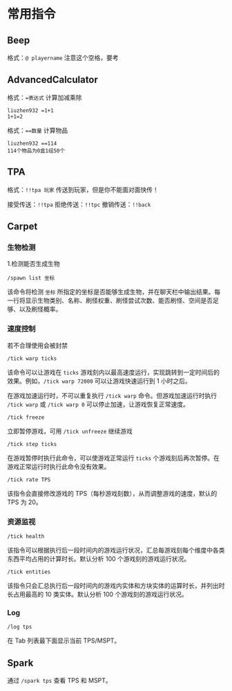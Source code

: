 # 常用指令

## Beep
格式：`@ playername` 注意这个空格，要考

## AdvancedCalculator

格式：`=表达式` 计算加减乘除

```
liuzhen932 =1+1
1+1=2
```

格式：`==数量` 计算物品

```
liuzhen932 ==114
114个物品为0盒1组50个
```

## TPA

格式：`!!tpa 玩家` 传送到玩家，但是你不能面对面快传！

接受传送：`!!tpa` 拒绝传送：`!!tpc` 撤销传送：`!!back`

## Carpet
### 生物检测

1.检测能否生成生物

`/spawn list 坐标`

该命令将检测 `坐标` 所指定的坐标是否能够生成生物，并在聊天栏中输出结果。每一行将显示生物类别、名称、刷怪权重、刷怪尝试次数、能否刷怪、空间是否足够、以及刷怪概率。

### 速度控制

 若不合理使用会被封禁

`/tick warp ticks`

该命令可以让游戏在 `ticks` 游戏刻内以最高速度运行，实现跳转到一定时间后的效果。例如，`/tick warp 72000` 可以让游戏快速运行到 1 小时之后。

在游戏加速运行时，不可以重复执行 `/tick warp` 命令。但游戏加速运行时执行 `/tick warp` 或 `/tick warp 0` 可以停止加速，让游戏恢复正常速度。

`/tick freeze`

立即暂停游戏，可用 `/tick unfreeze` 继续游戏

`/tick step ticks`

在游戏暂停时执行此命令，可以使游戏正常运行 `ticks` 个游戏刻后再次暂停。在游戏正常运行时执行此命令没有效果。

`/tick rate TPS`

该指令会直接修改游戏的 TPS（每秒游戏刻数），从而调整游戏的速度，默认的 TPS 为 20。

### 资源监视

`/tick health`

该指令可以根据执行后一段时间内的游戏运行状况，汇总每游戏刻每个维度中各类东西平均占用的计算时长。默认分析 100 个游戏刻的游戏运行状况。

`/tick entities`

该指令只会汇总执行后一段时间内的游戏内实体和方块实体的运算时长，并列出时长占用最高的 10 类实体。默认分析 100 个游戏刻的游戏运行状况。

### Log

`/log tps`

在 Tab 列表最下面显示当前 TPS/MSPT。

## Spark

通过 `/spark tps` 查看 TPS 和 MSPT。
